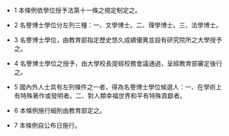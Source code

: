 * 1 本條例依學位授予法第十一條之規定制定之。

* 2 名譽博士學位分左列三種：一、文學博士。二、理學博士。三、法學博士。

* 3 名譽博士學位，由教育部指定歷史悠久成績優異並設有研究院所之大學授予之。

* 4 名譽博士學位之授予，由大學校長提經校務會議通過，呈經教育部審定後行之。

* 5 國內外人士具有左列條件之一者，得為名譽博士學位候選人：一、在學術上有特殊著作或發明者。二、對人類幸福世界和平有特殊貢獻者。

* 6 本條例施行細則由教育部定之。

* 7 本條例自公布日施行。

